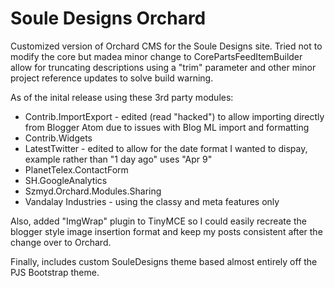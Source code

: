 Soule Designs Orchard
=======
Customized version of Orchard CMS for the Soule Designs site.  Tried not to modify the core but madea minor change to CorePartsFeedItemBuilder allow for truncating descriptions using a "trim" parameter and other minor project reference updates to solve build warning.  

As of the inital release using these 3rd party modules:

* Contrib.ImportExport - edited (read "hacked") to allow importing directly from Blogger Atom due to issues with Blog ML import and formatting
* Contrib.Widgets
* LatestTwitter - edited to allow for the date format I wanted to dispay, example  rather than "1 day ago" uses "Apr 9"
* PlanetTelex.ContactForm
* SH.GoogleAnalytics
* Szmyd.Orchard.Modules.Sharing
* Vandalay Industries - using the classy and meta features only 

Also, added "ImgWrap" plugin to TinyMCE so I could easily recreate the blogger style image insertion format and keep my posts consistent after the change over to Orchard.

Finally, includes custom SouleDesigns theme based almost entirely off the PJS Bootstrap theme.

